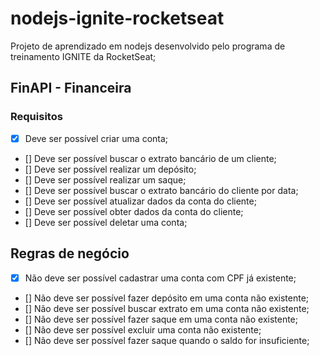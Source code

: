 # nodejs-ignite-rocketseat

Projeto de aprendizado em nodejs desenvolvido pelo programa de treinamento IGNITE da RocketSeat;

## FinAPI - Financeira

### Requisitos

- [x] Deve ser possível criar uma conta;
- [] Deve ser possível buscar o extrato bancário de um cliente;
- [] Deve ser possível realizar um depósito;
- [] Deve ser possível realizar um saque;
- [] Deve ser possível buscar o extrato bancário do cliente por data;
- [] Deve ser possível atualizar dados da conta do cliente;
- [] Deve ser possível obter dados da conta do cliente;
- [] Deve ser possível deletar uma conta;

## Regras de negócio

- [x] Não deve ser possível cadastrar uma conta com CPF já existente;
- [] Não deve ser possível fazer depósito em uma conta não existente;
- [] Não deve ser possível buscar extrato em uma conta não existente;
- [] Não deve ser possível fazer saque em uma conta não existente;
- [] Não deve ser possível excluir uma conta não existente;
- [] Não deve ser possível fazer saque quando o saldo for insuficiente;
